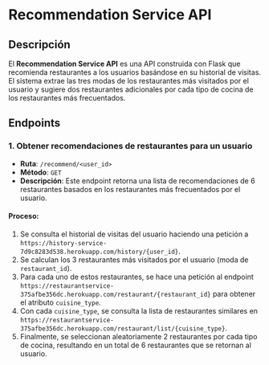 # Recommendation Service API

## Descripción

El **Recommendation Service API** es una API construida con Flask que recomienda restaurantes a los usuarios basándose en su historial de visitas. El sistema extrae las tres modas de los restaurantes más visitados por el usuario y sugiere dos restaurantes adicionales por cada tipo de cocina de los restaurantes más frecuentados.

## Endpoints

### 1. Obtener recomendaciones de restaurantes para un usuario

- **Ruta**: `/recommend/<user_id>`
- **Método**: `GET`
- **Descripción**: Este endpoint retorna una lista de recomendaciones de 6 restaurantes basados en los restaurantes más frecuentados por el usuario.

#### Proceso:

1. Se consulta el historial de visitas del usuario haciendo una petición a `https://history-service-7d9c8283d538.herokuapp.com/history/{user_id}`.
2. Se calculan los 3 restaurantes más visitados por el usuario (moda de `restaurant_id`).
3. Para cada uno de estos restaurantes, se hace una petición al endpoint `https://restaurantservice-375afbe356dc.herokuapp.com/restaurant/{restaurant_id}` para obtener el atributo `cuisine_type`.
4. Con cada `cuisine_type`, se consulta la lista de restaurantes similares en `https://restaurantservice-375afbe356dc.herokuapp.com/restaurant/list/{cuisine_type}`.
5. Finalmente, se seleccionan aleatoriamente 2 restaurantes por cada tipo de cocina, resultando en un total de 6 restaurantes que se retornan al usuario.
